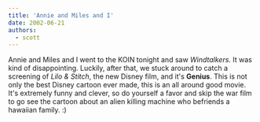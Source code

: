 ```yaml
---
title: 'Annie and Miles and I'
date: 2002-06-21
authors:
  - scott
---
```


Annie and Miles and I went to the KOIN tonight and saw _Windtalkers_. It was kind of disappointing. Luckily, after that, we stuck around to catch a screening of _Lilo & Stitch_, the new Disney film, and it's **Genius**. This is not only the best Disney cartoon ever made, this is an all around good movie. It's extremely funny and clever, so do yourself a favor and skip the war film to go see the cartoon about an alien killing machine who befriends a hawaiian family. :)
